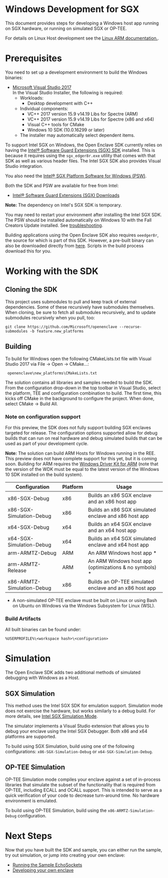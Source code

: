 Windows Development for SGX
=============

This document provides steps for developing a Windows host app running on SGX hardware,
or running on simulated SGX or OP-TEE.

For details on Linux Host development see the [Linux ARM documentation.](linux_arm_dev.md).

# Prerequisites

You need to set up a development environment to build the Windows binaries:

- [Microsoft Visual Studio 2017](https://www.visualstudio.com/downloads/)  
  In the Visual Studio Installer, the following is required:
  - Workloads:
    - Desktop development with C++
  - Individual components:
    - VC++ 2017 version 15.9 v14.19 Libs for Spectre (ARM)
    - VC++ 2017 version 15.9 v14.19 Libs for Spectre (x86 and x64)
    - Visual C++ tools for CMake
    - Windows 10 SDK (10.0.16299 or later)
  - The installer may automatically select dependent items.

To support Intel SGX on Windows, the Open Enclave SDK currently relies on having the 
[Intel® Software Guard Extensions (SGX) SDK](https://software.intel.com/sites/default/files/managed/d1/0a/Intel-SGX-SDK-Release-Notes-for-Windows-OS.pdf)
installed. This is because it requires using the `sgx_edger8r.exe` utility that comes
with that SDK as well as various header files. The Intel SGX SDK also provides Visual Studio integration.

You also need the 
[Intel® SGX Platform Software for Windows (PSW)](https://software.intel.com/sites/default/files/managed/0f/c8/Intel-SGX-PSW-Release-Notes-for-Windows-OS.pdf).

Both the SDK and PSW are available for free from Intel:

* [Intel® Software Guard Extensions (SGX) Downloads](https://software.intel.com/en-us/sgx-sdk/download)

**Note:** The dependency on Intel's SGX SDK is temporary.

You may need to restart your environment after installing the Intel SGX SDK.
The PSW should be installed automatically on Windows 10 with the Fall Creators Update installed.
See [troubleshooting](../../docs/GettingStartedDocs/GettingStarted.Windows.md#troubleshooting).

Building applications using the Open Enclave SDK also requires `oeedger8r`, 
the source for which is part of this SDK.
However, a pre-built binary can also be downloaded directly from [here](https://oedownload.blob.core.windows.net/binaries/oeedger8r.exe).
Scripts in the build process download this for you.

# Working with the SDK

## Cloning the SDK

This project uses submodules to pull and keep track of external dependencies. 
Some of these recursively have submodules themselves. 
When cloning, be sure to fetch all submodules recursively, and to update submodules
recursively when you pull, too:

```
git clone https://github.com/Microsoft/openenclave --recurse-submodules -b feature.new_platforms
```

## Building

To build for Windows open the following CMakeLists.txt file with Visual Studio 2017 via File -> Open -> CMake...:

```
 openenclave\new_platforms\CMakeLists.txt
 ```

The solution contains all libraries and samples needed to build the SDK. 
From the configuration drop-down in the top toolbar in Visual Studio, select the platform, TEE and configuration combination to build. The first time, this kicks off CMake in the background to configure the project. When done, select CMake -> Build All.

### Note on configuration support

For this preview, the SDK does not fully support building SGX enclaves targeted for release.
The configuration options supported allow for debug builds that can run on real hardware and
debug simulated builds that can be used as part of your development cycle.

**Note:** The solution can build ARM Hosts for Windows running in the REE. This preview does not have complete support for this yet, but it is coming soon. Building for ARM requires the [Windows Driver Kit for ARM](https://docs.microsoft.com/en-us/windows-hardware/drivers/download-the-wdk) (note that the version of the WDK must be equal to the latest version of the Windows 10 SDK installed on the build system).

| Configuration              | Platform  | Usage                                                  |
| -------------------------- | --------- | ------------------------------------------------------ |
| x86-SGX-Debug              | x86       | Builds an x86 SGX enclave and an x86 host app          |
| x86-SGX-Simulation-Debug   | x86       | Builds an x86 SGX simulated enclave and x86 host app   |
| x64-SGX-Debug              | x64       | Builds an x64 SGX enclave and an x64 host app          |
| x64-SGX-Simulation-Debug   | x64       | Builds an x64 SGX simulated enclave and x64 host app   |
| arm-ARMTZ-Debug            | ARM       | An ARM Windows host app *                              |
| arm-ARMTZ-Release          | ARM       | An ARM Windows host app (optimizations & no symbols) * |
| x86-ARMTZ-Simulation-Debug | x86       | Builds an OP-TEE simulated enclave and an x86 host app |

* A non-simulated OP-TEE enclave must be built on Linux or using Bash on Ubuntu on Windows via the Windows Subsystem for Linux (WSL).

### Build Artifacts

All built binaries can be found under:

```
%USERPROFILE%\<workspace hash>\<configuration>
```

# Simulation
The Open Enclave SDK adds two additional methods of simulated debugging with Windows as a Host.

## SGX Simulation

This method uses the Intel SGX SDK for emulation support. Simulation mode does not exercise the hardware, but works similarly to a debug build. For more details, see [Intel SGX Simulation Mode](https://software.intel.com/en-us/blogs/2016/05/30/usage-of-simulation-mode-in-sgx-enhanced-application).

The simulator implements a Visual Studio extension that allows you to debug your enclave using the Intel SGX Debugger. Both x86 and x64 platforms are supported.

To build using SGX Simulation, build using one of the following configurations: `x86-SGX-Simulation-Debug` or `x64-SGX-Simulation-Debug`.

## OP-TEE Simulation

OP-TEE Simulation mode compiles your enclave against a set of in-process libraries that simulate the subset of the functionality that is required from OP-TEE, including ECALL and OCALL support.
This is intended to serve as a quick verification of your code to decrease turn-around time. No hardware environment is emulated.

To build using OP-TEE Simulation, build using the `x86-ARMTZ-Simulation-Debug` configuration.

# Next Steps

Now that you have built the SDK and sample, you can either run the sample, try out simulation, or jump into creating your own enclave:

* [Running the Sample EchoSockets](sample_sockets.md#sgx)
* [Developing your own enclave](new_platform_dev.md)
